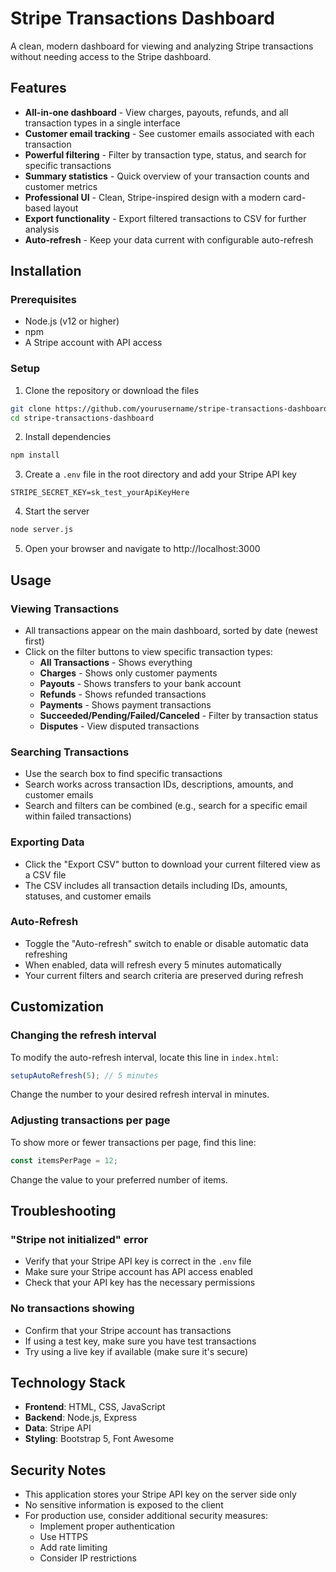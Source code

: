 # Stripe Transactions Dashboard

A clean, modern dashboard for viewing and analyzing Stripe transactions without needing access to the Stripe dashboard.

## Features

- **All-in-one dashboard** - View charges, payouts, refunds, and all transaction types in a single interface
- **Customer email tracking** - See customer emails associated with each transaction
- **Powerful filtering** - Filter by transaction type, status, and search for specific transactions
- **Summary statistics** - Quick overview of your transaction counts and customer metrics
- **Professional UI** - Clean, Stripe-inspired design with a modern card-based layout
- **Export functionality** - Export filtered transactions to CSV for further analysis
- **Auto-refresh** - Keep your data current with configurable auto-refresh

## Installation

### Prerequisites

- Node.js (v12 or higher)
- npm
- A Stripe account with API access

### Setup

1. Clone the repository or download the files
```bash
git clone https://github.com/yourusername/stripe-transactions-dashboard.git
cd stripe-transactions-dashboard
```

2. Install dependencies
```bash
npm install
```

3. Create a `.env` file in the root directory and add your Stripe API key
```
STRIPE_SECRET_KEY=sk_test_yourApiKeyHere
```

4. Start the server
```bash
node server.js
```

5. Open your browser and navigate to http://localhost:3000

## Usage

### Viewing Transactions

- All transactions appear on the main dashboard, sorted by date (newest first)
- Click on the filter buttons to view specific transaction types:
  - **All Transactions** - Shows everything
  - **Charges** - Shows only customer payments
  - **Payouts** - Shows transfers to your bank account
  - **Refunds** - Shows refunded transactions
  - **Payments** - Shows payment transactions
  - **Succeeded/Pending/Failed/Canceled** - Filter by transaction status
  - **Disputes** - View disputed transactions

### Searching Transactions

- Use the search box to find specific transactions
- Search works across transaction IDs, descriptions, amounts, and customer emails
- Search and filters can be combined (e.g., search for a specific email within failed transactions)

### Exporting Data

- Click the "Export CSV" button to download your current filtered view as a CSV file
- The CSV includes all transaction details including IDs, amounts, statuses, and customer emails

### Auto-Refresh

- Toggle the "Auto-refresh" switch to enable or disable automatic data refreshing
- When enabled, data will refresh every 5 minutes automatically
- Your current filters and search criteria are preserved during refresh

## Customization

### Changing the refresh interval

To modify the auto-refresh interval, locate this line in `index.html`:

```javascript
setupAutoRefresh(5); // 5 minutes
```

Change the number to your desired refresh interval in minutes.

### Adjusting transactions per page

To show more or fewer transactions per page, find this line:

```javascript
const itemsPerPage = 12;
```

Change the value to your preferred number of items.

## Troubleshooting

### "Stripe not initialized" error

- Verify that your Stripe API key is correct in the `.env` file
- Make sure your Stripe account has API access enabled
- Check that your API key has the necessary permissions

### No transactions showing

- Confirm that your Stripe account has transactions
- If using a test key, make sure you have test transactions
- Try using a live key if available (make sure it's secure)

## Technology Stack

- **Frontend**: HTML, CSS, JavaScript
- **Backend**: Node.js, Express
- **Data**: Stripe API
- **Styling**: Bootstrap 5, Font Awesome

## Security Notes

- This application stores your Stripe API key on the server side only
- No sensitive information is exposed to the client
- For production use, consider additional security measures:
  - Implement proper authentication
  - Use HTTPS
  - Add rate limiting
  - Consider IP restrictions
